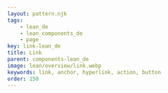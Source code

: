 ```yaml
---
layout: pattern.njk
tags: 
    - lean_de
    - lean_components_de
    - page
key: link-lean_de
title: Link
parent: components-lean_de
image: lean/overview/link.webp
keywords: link, anchor, hyperlink, action, button
order: 150
---
```

